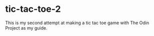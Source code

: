 # tic-tac-toe-2

This is my second attempt at making a tic tac toe game with The Odin Project as my guide.
